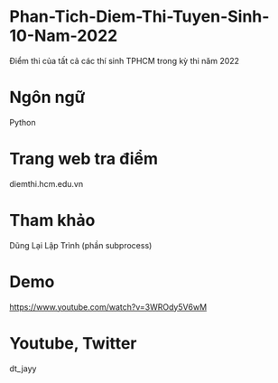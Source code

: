 # Phan-Tich-Diem-Thi-Tuyen-Sinh-10-Nam-2022
Điểm thi của tất cả các thí sinh TPHCM trong kỳ thi năm 2022

# Ngôn ngữ
Python

# Trang web tra điểm
diemthi.hcm.edu.vn

# Tham khảo
Dũng Lại Lập Trình (phần subprocess)

# Demo
https://www.youtube.com/watch?v=3WROdy5V6wM

# Youtube, Twitter
dt_jayy
